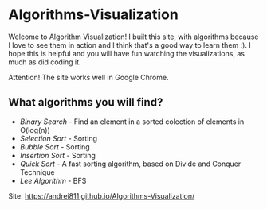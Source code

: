 # Algorithms-Visualization

Welcome to Algorithm Visualization! I built this site, with algorithms because I love to see them in action and I think that's a good way to learn them :). I hope this is helpful and you will have fun watching the visualizations, as much as did coding it.

Attention! The site works well in Google Chrome.

## What algorithms you will find?
* _Binary Search_ - Find an element in a sorted colection of elements in O(log(n))
* _Selection Sort_ - Sorting 
* _Bubble Sort_ - Sorting 
* _Insertion Sort_ - Sorting
* _Quick Sort_ - A fast sorting algorithm, based on Divide and Conquer Technique
* _Lee Algorithm_ - BFS 


Site: https://andrei811.github.io/Algorithms-Visualization/
 
